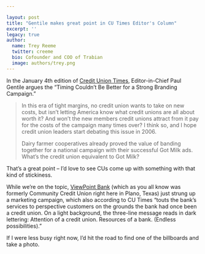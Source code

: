 ```yaml
---

layout: post
title: "Gentile makes great point in CU Times Editor's Column"
excerpt: ''
legacy: true
author:
  name: Trey Reeme
  twitter: creeme
  bio: Cofounder and COO of Trabian
  image: authors/trey.png
---
```


<p>In the January 4th edition of <a href='http://www.cutimes.com'>Credit Union Times</a>, Editor-in-Chief Paul Gentile argues the &#8220;Timing Couldn&#8217;t Be Better for a Strong Branding Campaign.&#8221;</p>
<blockquote><p>In this era of tight margins, no credit union wants to take on new costs, but isn&#8217;t letting America know what credit unions are all about worth it?  And won&#8217;t the new members credit unions attract from it pay for the costs of the campaign many times over?  I think so, and I hope credit union leaders start debating this issue in 2006. </p><p>Dairy farmer cooperatives already proved the value of banding together for a national campaign with their successful Got Milk ads.  What&#8217;s the credit union equivalent to Got Milk?</p></blockquote>
<p>That&#8217;s a great point &#8211; I&#8217;d love to see CUs come up with something with that kind of stickiness.</p>
<p>While we&#8217;re on the topic, <a href='http://www.viewpointbank.com'>ViewPoint Bank</a> (which as you all know was formerly Community Credit Union right here in Plano, Texas) just strung up a marketing campaign, which also according to <span class='caps'>CU </span>Times &#8220;touts the bank&#8217;s services to perspective customers on the grounds the bank had once been a credit union. On a light background, the three-line message reads in dark lettering: Attention of a credit union. Resources of a bank. (Endless possibilities).&#8221;</p>
<p>If I were less busy right now, I&#8217;d hit the road to find one of the billboards and take a photo.</p>